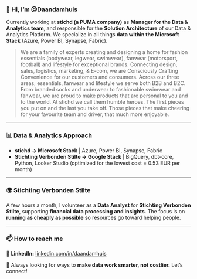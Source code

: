 ### **👋 Hi, I’m @Daandamhuis**  

Currently working at **stichd (a PUMA company)** as **Manager for the Data & Analytics team**, and responsible for the **Solution Architecture** of our Data & Analytics Platform. We specialize in all things **data within the Microsoft Stack** (Azure, Power BI, Synapse, Fabric).  

> We are a family of experts creating and designing a home for fashion essentials (bodywear, legwear, swimwear), fanwear (motorsport, football) and lifestyle for exceptional brands. Connecting design, sales, logistics, marketing, & E-com, we are Consciously Crafting Convenience for our customers and consumers. Across our three areas; essentials, fanwear and lifestyle we serve both B2B and B2C. From branded socks and underwear to fashionable swimwear and fanwear, we are proud to make products that are personal to you and to the world. At stichd we call them humble heroes. The first pieces you put on and the last you take off. Those pieces that make cheering for your favourite team and driver, that much more enjoyable.
---

### **📊 Data & Analytics Approach**  
- **stichd → Microsoft Stack** | Azure, Power BI, Synapse, Fabric  
- **Stichting Verbonden Stilte → Google Stack** | BigQuery, dbt-core, Python, Looker Studio (optimized for the lowest cost = 0.53 EUR per month)  

---

### **🌍 Stichting Verbonden Stilte**  
A few hours a month, I volunteer as a **Data Analyst** for **Stichting Verbonden Stilte**, supporting **financial data processing and insights**. The focus is on **running as cheaply as possible** so resources go toward helping people.  

---

### **📫 How to reach me**  
🔗 **LinkedIn:** [linkedin.com/in/daandamhuis](http://linkedin.com/in/daandamhuis)  

🚀 Always looking for ways to **make data work smarter, not costlier.** Let’s connect!  
